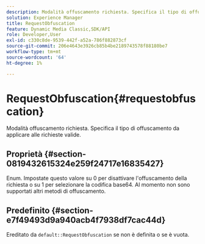 ```yaml
---
description: Modalità offuscamento richiesta. Specifica il tipo di offuscamento da applicare alle richieste valide.
solution: Experience Manager
title: RequestObfuscation
feature: Dynamic Media Classic,SDK/API
role: Developer,User
exl-id: c330c8de-9539-442f-a52a-786f882873cf
source-git-commit: 206e4643e3926cb85b4be2189743578f88180be7
workflow-type: tm+mt
source-wordcount: '64'
ht-degree: 1%

---
```


# RequestObfuscation{#requestobfuscation}

Modalità offuscamento richiesta. Specifica il tipo di offuscamento da applicare alle richieste valide.

## Proprietà {#section-0819432615324e259f24717e16835427}

Enum. Impostate questo valore su 0 per disattivare l&#39;offuscamento della richiesta o su 1 per selezionare la codifica base64. Al momento non sono supportati altri metodi di offuscamento.

## Predefinito {#section-e7f49493d9a940acb4f7938df7cac44d}

Ereditato da `default::RequestObfuscation` se non è definita o se è vuota.
